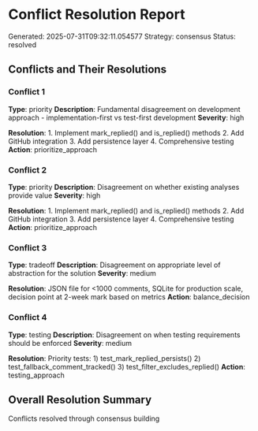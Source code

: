 # Conflict Resolution Report

Generated: 2025-07-31T09:32:11.054577
Strategy: consensus
Status: resolved

## Conflicts and Their Resolutions

### Conflict 1
**Type**: priority
**Description**: Fundamental disagreement on development approach - implementation-first vs test-first development
**Severity**: high

**Resolution**: 1. Implement mark_replied() and is_replied() methods
2. Add GitHub integration
3. Add persistence layer
4. Comprehensive testing
**Action**: prioritize_approach

### Conflict 2
**Type**: priority
**Description**: Disagreement on whether existing analyses provide value
**Severity**: high

**Resolution**: 1. Implement mark_replied() and is_replied() methods
2. Add GitHub integration
3. Add persistence layer
4. Comprehensive testing
**Action**: prioritize_approach

### Conflict 3
**Type**: tradeoff
**Description**: Disagreement on appropriate level of abstraction for the solution
**Severity**: medium

**Resolution**: JSON file for <1000 comments, SQLite for production scale, decision point at 2-week mark based on metrics
**Action**: balance_decision

### Conflict 4
**Type**: testing
**Description**: Disagreement on when testing requirements should be enforced
**Severity**: medium

**Resolution**: Priority tests: 1) test_mark_replied_persists() 2) test_fallback_comment_tracked() 3) test_filter_excludes_replied()
**Action**: testing_approach


## Overall Resolution Summary

Conflicts resolved through consensus building
